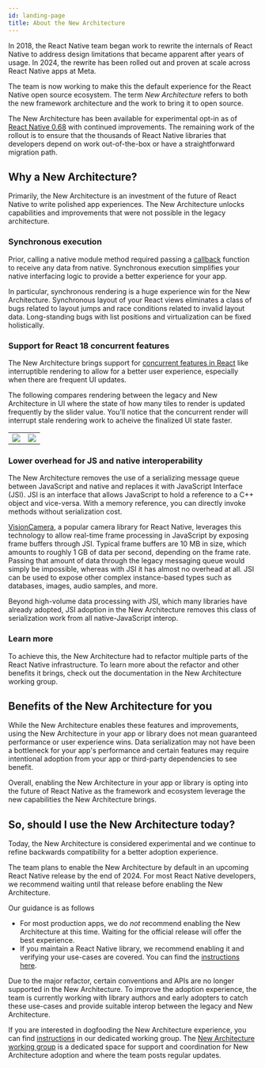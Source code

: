 ```yaml
---
id: landing-page
title: About the New Architecture
---
```


In 2018, the React Native team began work to rewrite the internals of React Native to address design limitations that became apparent after years of usage. In 2024, the rewrite has been rolled out and proven at scale across React Native apps at Meta.

The team is now working to make this the default experience for the React Native open source ecosystem. The term _New Architecture_ refers to both the new framework architecture and the work to bring it to open source.

The New Architecture has been available for experimental opt-in as of [React Native 0.68](/blog/2022/03/30/version-068#opting-in-to-the-new-architecture) with continued improvements. The remaining work of the rollout is to ensure that the thousands of React Native libraries that developers depend on work out-of-the-box or have a straightforward migration path.

## Why a New Architecture?

Primarily, the New Architecture is an investment of the future of React Native to write polished app experiences. The New Architecture unlocks capabilities and improvements that were not possible in the legacy architecture.

### Synchronous execution

Prior, calling a native module method required passing a [callback](https://reactnative.dev/docs/next/native-modules-ios#callbacks) function to receive any data from native. Synchronous execution simplifies your native interfacing logic to provide a better experience for your app.

In particular, synchronous rendering is a huge experience win for the New Architecture. Synchronous layout of your React views eliminates a class of bugs related to layout jumps and race conditions related to invalid layout data. Long-standing bugs with list positions and virtualization can be fixed holistically.

### Support for React 18 concurrent features

The New Architecture brings support for [concurrent features in React](https://react.dev/blog/2022/03/29/react-v18#what-is-concurrent-react) like interruptible rendering to allow for a better user experience, especially when there are frequent UI updates.

The following compares rendering between the legacy and New Architecture in UI where the state of how many tiles to render is updated frequently by the slider value. You'll notice that the concurrent render will interrupt stale rendering work to acheive the finalized UI state faster.

<table>
<tr>
 <td>
<img src="https://github.com/facebook/react-native-website/assets/1309636/1cbd2d34-0639-4c20-922b-abb43e951c07" />
</td>
 <td>
<img src="https://github.com/facebook/react-native-website/assets/1309636/a38cc835-0056-44e9-ab9d-4139752cd630" />
</td>
</tr>

</table>

### Lower overhead for JS and native interoperability

The New Architecture removes the use of a serializing message queue between JavaScript and native and replaces it with JavaScript Interface (JSI). JSI is an interface that allows JavaScript to hold a reference to a C++ object and vice-versa. With a memory reference, you can directly invoke methods without serialization cost.

[VisionCamera](https://github.com/mrousavy/react-native-vision-camera), a popular camera library for React Native, leverages this technology to allow real-time frame processing in JavaScript by exposing frame buffers through JSI.
Typical frame buffers are 10 MB in size, which amounts to roughly 1 GB of data per second, depending on the frame rate. Passing that amount of data through the legacy messaging queue would simply be impossible, whereas with JSI it has almost no overhead at all. JSI can be used to expose other complex instance-based types such as databases, images, audio samples, and more.

Beyond high-volume data processing with JSI, which many libraries have already adopted, JSI adoption in the New Architecture removes this class of serialization work from all native-JavaScript interop.

### Learn more

To achieve this, the New Architecture had to refactor multiple parts of the React Native infrastructure. To learn more about the refactor and other benefits it brings, check out the documentation in the New Architecture working group.

## Benefits of the New Architecture for you

While the New Architecture enables these features and improvements, using the New Architecture in your app or library does not mean guaranteed performance or user experience wins. Data serialization may not have been a bottleneck for your app's performance and certain features may require intentional adoption from your app or third-party dependencies to see benefit.

Overall, enabling the New Architecture in your app or library is opting into the future of React Native as the framework and ecosystem leverage the new capabilities the New Architecture brings.

## So, should I use the New Architecture today?

Today, the New Architecture is considered experimental and we continue to refine backwards compatibility for a better adoption experience.

The team plans to enable the New Architecture by default in an upcoming React Native release by the end of 2024. For most React Native developers, we recommend waiting until that release before enabling the New Architecture.

Our guidance is as follows

- For most production apps, we do _not_ recommend enabling the New Architecture at this time. Waiting for the official release will offer the best experience.
- If you maintain a React Native library, we recommend enabling it and verifying your use-cases are covered. You can find the [instructions here](https://github.com/reactwg/react-native-new-architecture/blob/lunaleaps-move-docs-over/README.md#documentation).

Due to the major refactor, certain conventions and APIs are no longer supported in the New Architecture. To improve the adoption experience, the team is currently working with library authors and early adopters to catch these use-cases and provide suitable interop between the legacy and New Architecture.

If you are interested in dogfooding the New Architecture experience, you can find [instructions](https://github.com/reactwg/react-native-new-architecture/blob/lunaleaps-move-docs-over/README.md#documentation) in our dedicated working group. The [New Architecture working group](https://github.com/reactwg/react-native-new-architecture) is a dedicated space for support and coordination for New Architecture adoption and where the team posts regular updates.
